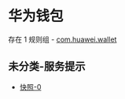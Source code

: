 # 华为钱包

存在 1 规则组 - [com.huawei.wallet](/src/apps/com.huawei.wallet.ts)

## 未分类-服务提示

- [快照-0](https://i.gkd.li/i/13441814)
